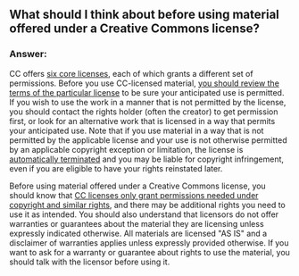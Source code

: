 ## What should I think about before using material offered under a Creative Commons license?

### Answer:

CC offers [six core licenses](https://creativecommons.org/licenses/), each of which grants a different set of permissions. Before you use CC-licensed material, [you should review the terms of the particular license](https://creativecommons.org/about/licenses/) to be sure your anticipated use is permitted. If you wish to use the work in a manner that is not permitted by the license, you should contact the rights holder (often the creator) to get permission first, or look for an alternative work that is licensed in a way that permits your anticipated use. Note that if you use material in a way that is not permitted by the applicable license and your use is not otherwise permitted by an applicable copyright exception or limitation, the license is [automatically terminated](https://creativecommons.org/faq/#how-can-i-lose-my-rights-under-a-creative-commons-license-if-that-happens-how-do-i-get-them-back) and you may be liable for copyright infringement, even if you are eligible to have your rights reinstated later.

Before using material offered under a Creative Commons license, you should know that [CC licenses only grant permissions needed under copyright and similar rights](https://creativecommons.org/faq/#does-a-creative-commons-license-give-me-all-the-rights-i-need-to-use-the-work), and there may be additional rights you need to use it as intended. You should also understand that licensors do not offer warranties or guarantees about the material they are licensing unless expressly indicated otherwise. All materials are licensed "AS IS" and a disclaimer of warranties applies unless expressly provided otherwise. If you want to ask for a warranty or guarantee about rights to use the material, you should talk with the licensor before using it.
